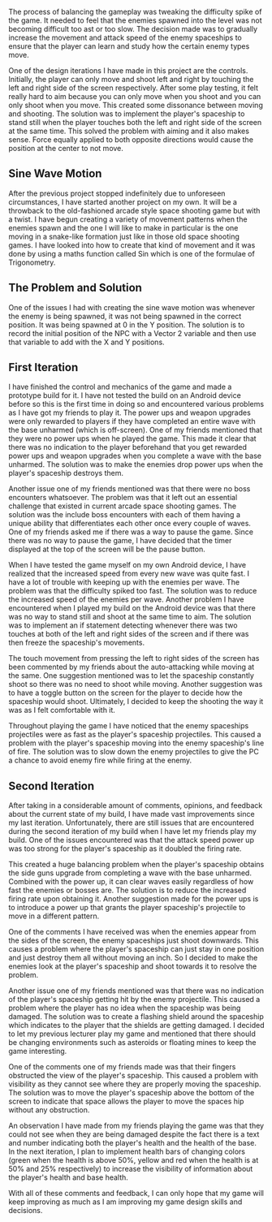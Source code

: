 The process of balancing the gameplay was tweaking the difficulty spike of the game. It needed to feel that the enemies spawned into the level was not becoming difficult too 
ast or too slow. The decision made was to gradually increase the movement and attack speed of the enemy spaceships to ensure that the player can learn and study how the certain 
enemy types move.

One of the design iterations I have made in this project are the controls. Initially, the player can only move and shoot left and right by touching the left and right side of 
the screen respectively. After some play testing, it felt really hard to aim because you can only move when you shoot and you can only shoot when you move. This created some 
dissonance between moving and shooting. The solution was to implement the player's spaceship to stand still when the player touches both the left and right side of the screen at
the same time. This solved the problem with aiming and it also makes sense. Force equally applied to both opposite directions would cause the position at the center to not move.


## Sine Wave Motion
After the previous project stopped indefinitely due to unforeseen circumstances, I have started another project on my own. It will be a throwback to the old-fashioned arcade 
style space shooting game but with a twist. I have begun creating a variety of movement patterns when the enemies spawn and the one I will like to make in particular is the one 
moving in a snake-like formation just like in those old space shooting games. I have looked into how to create that kind of movement and it was done by using a maths function 
called Sin which is one of the formulae of Trigonometry.

## The Problem and Solution
One of the issues I had with creating the sine wave motion was whenever the enemy is being spawned, it was not being spawned in the correct position. It was being spawned at 0 
in the Y position. The solution is to record the initial position of the NPC with a Vector 2 variable and then use that variable to add with the X and Y positions.

## First Iteration
I have finished the control and mechanics of the game and made a prototype build for it. I have not tested the build on an Android device before so this is the first time in 
doing so and encountered various problems as I have got my friends to play it. The power ups and weapon upgrades were only rewarded to players if they have completed an entire
wave with the base unharmed (which is off-screen). One of my friends mentioned that they were no power ups when he played the game. This made it clear that there was no 
indication to the player beforehand that you get rewarded power ups and weapon upgrades when you complete a wave with the base unharmed. The solution was to make the enemies 
drop power ups when the player's spaceship destroys them.

Another issue one of my friends mentioned was that there were no boss encounters whatsoever. The problem was that it left out an essential challenge that existed in current 
arcade space shooting games. The solution was the include boss encounters with each of them having a unique ability that differentiates each other once every couple of waves.
One of my friends asked me if there was a way to pause the game. Since there was no way to pause the game, I have decided that the timer displayed at the top of the screen will
be the pause button.

When I have tested the game myself on my own Android device, I have realized that the increased speed from every new wave was quite fast. I have a lot of trouble with keeping up
with the enemies per wave. The problem was that the difficulty spiked too fast. The solution was to reduce the increased speed of the enemies per wave. Another problem I have 
encountered when I played my build on the Android device was that there was no way to stand still and shoot at the same time to aim. The solution was to implement an if 
statement detecting whenever there was two touches at both of the left and right sides of the screen and if there was then freeze the spaceship's movements.

The touch movement from pressing the left to right sides of the screen has been commented by my friends about the auto-attacking while moving at the same. One suggestion 
mentioned was to let the spaceship constantly shoot so there was no need to shoot while moving. Another suggestion was to have a toggle button on the screen for the player to 
decide how the spaceship would shoot. Ultimately, I decided to keep the shooting the way it was as I felt comfortable with it.

Throughout playing the game I have noticed that the enemy spaceships projectiles were as fast as the player's spaceship projectiles. This caused a problem with the player's 
spaceship moving into the enemy spaceship's line of fire. The solution was to slow down the enemy projectiles to give the PC a chance to avoid enemy fire while firing at the 
enemy.


## Second Iteration
After taking in a considerable amount of comments, opinions, and feedback about the current state of my build, I have made vast improvements since my last iteration. 
Unfortunately, there are still issues that are encountered during the second iteration of my build when I have let my friends play my build. One of the issues encountered was 
that the attack speed power up was too strong for the player's spaceship as it doubled the firing rate.

This created a huge balancing problem when the player's spaceship obtains the side guns upgrade from completing a wave with the base unharmed. Combined with the power up, 
it can clear waves easily regardless of how fast the enemies or bosses are. The solution is to reduce the increased firing rate upon obtaining it. Another suggestion made for 
the power ups is to introduce a power up that grants the player spaceship's projectile to move in a different pattern.

One of the comments I have received was when the enemies appear from the sides of the screen, the enemy spaceships just shoot downwards. This causes a problem where the player's
spaceship can just stay in one position and just destroy them all without moving an inch. So I decided to make the enemies look at the player's spaceship and shoot towards it to
resolve the problem.

Another issue one of my friends mentioned was that there was no indication of the player's spaceship getting hit by the enemy projectile. This caused a problem where the player 
has no idea when the spaceship was being damaged. The solution was to create a flashing shield around the spaceship which indicates to the player that the shields are getting 
damaged. I decided to let my previous lecturer play my game and mentioned that there should be changing environments such as asteroids or floating mines to keep the game 
interesting.

One of the comments one of my friends made was that their fingers obstructed the view of the player's spaceship. This caused a problem with visibility as they cannot see where 
they are properly moving the spaceship. The solution was to move the player's spaceship above the bottom of the screen to indicate that space allows the player to move the spaces
hip without any obstruction.

An observation I have made from my friends playing the game was that they could not see when they are being damaged despite the fact there is a text and number indicating both 
the player's health and the health of the base. In the next iteration, I plan to implement health bars of changing colors (green when the health is above 50%, yellow and red 
when the health is at 50% and 25% respectively) to increase the visibility of information about the player's health and base health.

With all of these comments and feedback, I can only hope that my game will keep improving as much as I am improving my game design skills and decisions.
